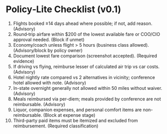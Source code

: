 # Policy‑Lite Checklist (v0.1)

1. Flights booked ≥14 days ahead where possible; if not, add reason.
   (Advisory)
2. Round‑trip airfare within $200 of the lowest available fare or COO/CIO
   approval needed. (Block if unmet)
3. Economy/coach unless flight > 5 hours (business class allowed).
   (Advisory/block by policy owner)
4. Document lowest fare comparison (screenshot accepted).
   (Required evidence)
5. If driving vs flying, reimburse lesser of calculated air trip vs car
   costs. (Advisory)
6. Hotel nightly rate compared vs 2 alternatives in vicinity; conference
   hotel allowed with note. (Advisory)
7. In-state overnight generally not allowed within 50 miles without waiver.
   (Advisory)
8. Meals reimbursed via per-diem; meals provided by conference are not
   reimbursable. (Advisory)
9. Liquor, companion expenses, and personal comfort items are
   non-reimbursable. (Block at expense stage)
10. Third-party paid items must be itemized and excluded from reimbursement.
    (Required classification)
